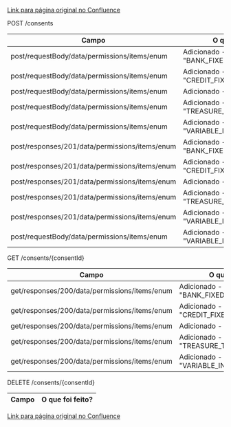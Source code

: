 [Link para página original no Confluence](https://openfinancebrasil.atlassian.net/wiki/spaces/OF/pages/101482572)

POST /consents

| **Campo** | **O que foi feito?** |
| --- | --- |
| post/requestBody/data/permissions/items/enum | Adicionado - "BANK\_FIXED\_INCOMES\_READ" |
| post/requestBody/data/permissions/items/enum | Adicionado - "CREDIT\_FIXED\_INCOMES\_READ" |
| post/requestBody/data/permissions/items/enum | Adicionado - "FUNDS\_READ" |
| post/requestBody/data/permissions/items/enum | Adicionado - "TREASURE\_TITLES\_READ" |
| post/requestBody/data/permissions/items/enum | Adicionado - "VARIABLE\_INCOMES\_READ" |
| post/responses/201/data/permissions/items/enum | Adicionado - "BANK\_FIXED\_INCOMES\_READ" |
| post/responses/201/data/permissions/items/enum | Adicionado - "CREDIT\_FIXED\_INCOMES\_READ" |
| post/responses/201/data/permissions/items/enum | Adicionado - "FUNDS\_READ" |
| post/responses/201/data/permissions/items/enum | Adicionado - "TREASURE\_TITLES\_READ" |
| post/responses/201/data/permissions/items/enum | Adicionado - "VARIABLE\_INCOMES\_READ" |
| post/requestBody/data/permissions/items/enum | Adicionado - "VARIABLE\_INCOMES\_READ" |

 GET /consents/{consentId}

| **Campo** | **O que foi feito?** |
| --- | --- |
| get/responses/200/data/permissions/items/enum | Adicionado - "BANK\_FIXED\_INCOMES\_READ" |
| get/responses/200/data/permissions/items/enum | Adicionado - "CREDIT\_FIXED\_INCOMES\_READ" |
| get/responses/200/data/permissions/items/enum | Adicionado - "FUNDS\_READ" |
| get/responses/200/data/permissions/items/enum | Adicionado - "TREASURE\_TITLES\_READ" |
| get/responses/200/data/permissions/items/enum | Adicionado - "VARIABLE\_INCOMES\_READ" |

 DELETE /consents/{consentId}

| **Campo** | **O que foi feito?** |
| --- | --- |

[Link para página original no Confluence](https://openfinancebrasil.atlassian.net/wiki/spaces/OF/pages/101482572)